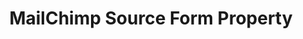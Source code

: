 ---
# -------------------------- #
#        CONTENT TYPE        #
# -------------------------- #

content-type: "api-form"
form-type: "source"
key: "source-form-properties-mailchimp-object"


# -------------------------- #
#        OBJECT INFO         #
# -------------------------- #

title: "MailChimp Source Form Property"
api-type: "platform.mailchimp"
display-name: "MailChimp"

source-type: "saas"
docs-name: "mailchimp"

description: ""

# -------------------------- #
#      OBJECT ATTRIBUTES     #
# -------------------------- #

uses-start-date: true
---